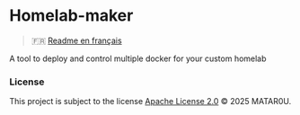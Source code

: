 # Homelab-maker

> :fr: [Readme en français](./README_FR.md)

A tool to deploy and control multiple docker for your custom homelab

### License

This project is subject to the license [Apache License 2.0](./LICENSE) © 2025 MATAR0U.